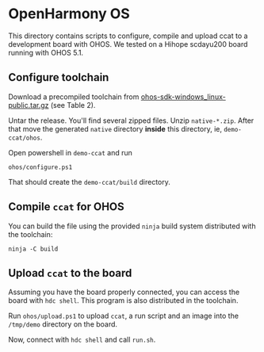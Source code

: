 # OpenHarmony OS

This directory contains scripts to configure, compile and upload ccat to a development board with OHOS.  We tested on a Hihope scdayu200 board running with OHOS 5.1.

## Configure toolchain

Download a precompiled toolchain from [ohos-sdk-windows_linux-public.tar.gz](
https://gitee.com/openharmony/docs/blob/master/en/release-notes/OpenHarmony-v5.0.1-release) (see Table 2).

Untar the release. You'll find several zipped files. Unzip `native-*.zip`. After that move the generated `native` directory **inside** this directory, ie, `demo-ccat/ohos`. 

Open powershell in `demo-ccat` and run

    ohos/configure.ps1

That should create the `demo-ccat/build` directory.

## Compile `ccat` for OHOS

You can build the file using the provided `ninja` build system distributed with the toolchain:

    ninja -C build

## Upload `ccat` to the board

Assuming you have the board properly connected, you can access the board with `hdc shell`. This program is also distributed in the toolchain.

Run `ohos/upload.ps1` to upload `ccat`, a run script and an image into the `/tmp/demo` directory on the board.

Now, connect with `hdc shell` and call `run.sh`.